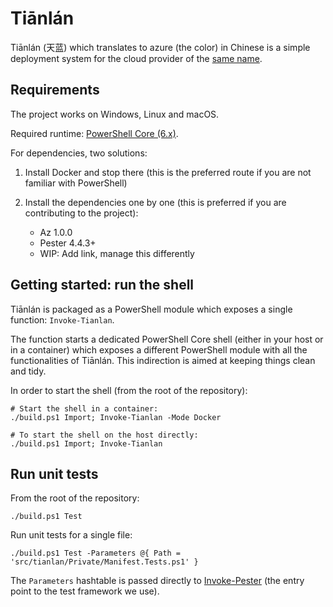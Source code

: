 # Tiānlán

Tiānlán (天蓝) which translates to azure (the color) in Chinese is a simple
deployment system for the cloud provider of the [same name](https://azure.microsoft.com/en-us/).

## Requirements

The project works on Windows, Linux and macOS.

Required runtime: [PowerShell Core (6.x)](https://github.com/PowerShell/PowerShell).

For dependencies, two solutions:

1. Install Docker and stop there (this is the preferred route if you are not familiar with PowerShell)

2. Install the dependencies one by one (this is preferred if you are contributing to the project):

   - Az 1.0.0
   - Pester 4.4.3+
   - WIP: Add link, manage this differently

## Getting started: run the shell

Tiānlán is packaged as a PowerShell module which exposes a single function: `Invoke-Tianlan`.

The function starts a dedicated PowerShell Core shell (either in your host or in a container) which
exposes a different PowerShell module with all the functionalities of Tiānlán. This indirection is
aimed at keeping things clean and tidy.

In order to start the shell (from the root of the repository):

``` PS
# Start the shell in a container:
./build.ps1 Import; Invoke-Tianlan -Mode Docker

# To start the shell on the host directly:
./build.ps1 Import; Invoke-Tianlan
```

## Run unit tests

From the root of the repository:

``` PS
./build.ps1 Test
```

Run unit tests for a single file:

``` PS
./build.ps1 Test -Parameters @{ Path = 'src/tianlan/Private/Manifest.Tests.ps1' }
```

The `Parameters` hashtable is passed directly to [Invoke-Pester](https://github.com/pester/Pester/wiki/Invoke-Pester) (the entry point to the test framework we use).